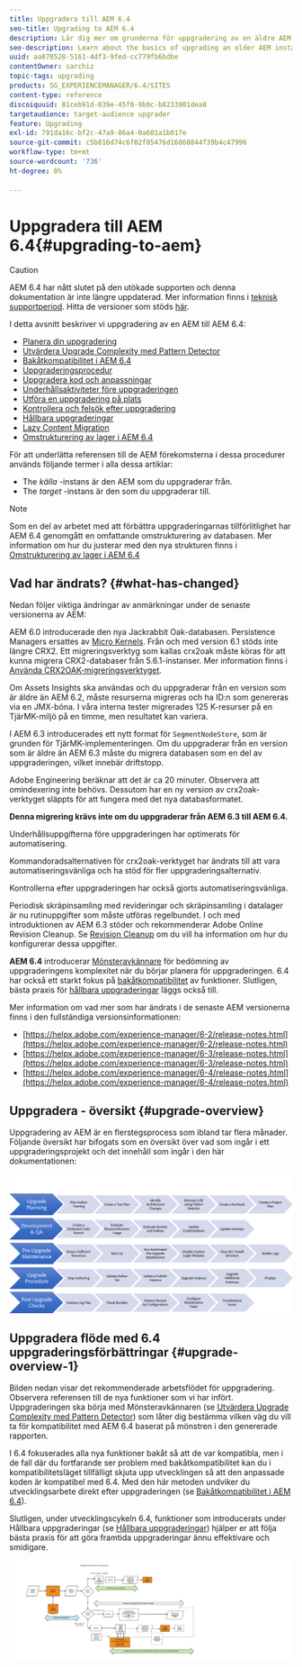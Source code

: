 ```yaml
---
title: Uppgradera till AEM 6.4
seo-title: Upgrading to AEM 6.4
description: Lär dig mer om grunderna för uppgradering av en äldre AEM till AEM 6.4.
seo-description: Learn about the basics of upgrading an older AEM installation to AEM 6.4.
uuid: aa878528-5161-4df3-9fed-cc779fb6bdbe
contentOwner: sarchiz
topic-tags: upgrading
products: SG_EXPERIENCEMANAGER/6.4/SITES
content-type: reference
discoiquuid: 81ceb91d-039e-45f0-9b0c-b8233901dea8
targetaudience: target-audience upgrader
feature: Upgrading
exl-id: 791da16c-bf2c-47a9-86a4-0a601a1b017e
source-git-commit: c5b816d74c6f02f85476d16868844f39b4c47996
workflow-type: tm+mt
source-wordcount: '736'
ht-degree: 0%

---
```


# Uppgradera till AEM 6.4{#upgrading-to-aem}

>[!CAUTION]
>
>AEM 6.4 har nått slutet på den utökade supporten och denna dokumentation är inte längre uppdaterad. Mer information finns i [teknisk supportperiod](https://helpx.adobe.com/support/programs/eol-matrix.html). Hitta de versioner som stöds [här](https://experienceleague.adobe.com/docs/).

I detta avsnitt beskriver vi uppgradering av en AEM till AEM 6.4:

* [Planera din uppgradering](/help/sites-deploying/upgrade-planning.md)
* [Utvärdera Upgrade Complexity med Pattern Detector](/help/sites-deploying/pattern-detector.md)
* [Bakåtkompatibilitet i AEM 6.4](/help/sites-deploying/backward-compatibility.md)
* [Uppgraderingsprocedur](/help/sites-deploying/upgrade-procedure.md)
* [Uppgradera kod och anpassningar](/help/sites-deploying/upgrading-code-and-customizations.md)
* [Underhållsaktiviteter före uppgraderingen](/help/sites-deploying/pre-upgrade-maintenance-tasks.md)
* [Utföra en uppgradering på plats](/help/sites-deploying/in-place-upgrade.md)
* [Kontrollera och felsök efter uppgradering](/help/sites-deploying/post-upgrade-checks-and-troubleshooting.md)
* [Hållbara uppgraderingar](/help/sites-deploying/sustainable-upgrades.md)
* [Lazy Content Migration](/help/sites-deploying/lazy-content-migration.md)
* [Omstrukturering av lager i AEM 6.4](/help/sites-deploying/repository-restructuring.md)

För att underlätta referensen till de AEM förekomsterna i dessa procedurer används följande termer i alla dessa artiklar:

* The *källa* -instans är den AEM som du uppgraderar från.
* The *target* -instans är den som du uppgraderar till.

>[!NOTE]
>
>Som en del av arbetet med att förbättra uppgraderingarnas tillförlitlighet har AEM 6.4 genomgått en omfattande omstrukturering av databasen. Mer information om hur du justerar med den nya strukturen finns i [Omstrukturering av lager i AEM 6.4](/help/sites-deploying/repository-restructuring.md)

## Vad har ändrats? {#what-has-changed}

Nedan följer viktiga ändringar av anmärkningar under de senaste versionerna av AEM:

AEM 6.0 introducerade den nya Jackrabbit Oak-databasen. Persistence Managers ersattes av [Micro Kernels](/help/sites-deploying/recommended-deploys.md). Från och med version 6.1 stöds inte längre CRX2. Ett migreringsverktyg som kallas crx2oak måste köras för att kunna migrera CRX2-databaser från 5.6.1-instanser. Mer information finns i [Använda CRX2OAK-migreringsverktyget](/help/sites-deploying/using-crx2oak.md).

Om Assets Insights ska användas och du uppgraderar från en version som är äldre än AEM 6.2, måste resurserna migreras och ha ID:n som genereras via en JMX-böna. I våra interna tester migrerades 125 K-resurser på en TjärMK-miljö på en timme, men resultatet kan variera.

I AEM 6.3 introducerades ett nytt format för `SegmentNodeStore`, som är grunden för TjärMK-implementeringen. Om du uppgraderar från en version som är äldre än AEM 6.3 måste du migrera databasen som en del av uppgraderingen, vilket innebär driftstopp.

Adobe Engineering beräknar att det är ca 20 minuter. Observera att omindexering inte behövs. Dessutom har en ny version av crx2oak-verktyget släppts för att fungera med det nya databasformatet.

**Denna migrering krävs inte om du uppgraderar från AEM 6.3 till AEM 6.4.**

Underhållsuppgifterna före uppgraderingen har optimerats för automatisering.

Kommandoradsalternativen för crx2oak-verktyget har ändrats till att vara automatiseringsvänliga och ha stöd för fler uppgraderingsalternativ.

Kontrollerna efter uppgraderingen har också gjorts automatiseringsvänliga.

Periodisk skräpinsamling med revideringar och skräpinsamling i datalager är nu rutinuppgifter som måste utföras regelbundet. I och med introduktionen av AEM 6.3 stöder och rekommenderar Adobe Online Revision Cleanup. Se [Revision Cleanup](/help/sites-deploying/revision-cleanup.md) om du vill ha information om hur du konfigurerar dessa uppgifter.

**AEM 6.4** introducerar [Mönsteravkännare](/help/sites-deploying/pattern-detector.md) för bedömning av uppgraderingens komplexitet när du börjar planera för uppgraderingen. 6.4 har också ett starkt fokus på [bakåtkompatibilitet](/help/sites-deploying/backward-compatibility.md) av funktioner. Slutligen, bästa praxis för [hållbara uppgraderingar](/help/sites-deploying/sustainable-upgrades.md) läggs också till.

Mer information om vad mer som har ändrats i de senaste AEM versionerna finns i den fullständiga versionsinformationen:

* [https://helpx.adobe.com/experience-manager/6-2/release-notes.html](https://helpx.adobe.com/experience-manager/6-2/release-notes.html)
* [https://helpx.adobe.com/experience-manager/6-3/release-notes.html](https://helpx.adobe.com/experience-manager/6-3/release-notes.html)
* [https://helpx.adobe.com/experience-manager/6-4/release-notes.html](https://helpx.adobe.com/experience-manager/6-4/release-notes.html)

## Uppgradera - översikt {#upgrade-overview}

Uppgradering av AEM är en flerstegsprocess som ibland tar flera månader. Följande översikt har bifogats som en översikt över vad som ingår i ett uppgraderingsprojekt och det innehåll som ingår i den här dokumentationen:

![screen_shot_2018-03-30at80708am](assets/screen_shot_2018-03-30at80708am.png)

## Uppgradera flöde med 6.4 uppgraderingsförbättringar {#upgrade-overview-1}

Bilden nedan visar det rekommenderade arbetsflödet för uppgradering. Observera referensen till de nya funktioner som vi har infört. Uppgraderingen ska börja med Mönsteravkännaren (se [Utvärdera Upgrade Complexity med Pattern Detector](/help/sites-deploying/pattern-detector.md)) som låter dig bestämma vilken väg du vill ta för kompatibilitet med AEM 6.4 baserat på mönstren i den genererade rapporten.

I 6.4 fokuserades alla nya funktioner bakåt så att de var kompatibla, men i de fall där du fortfarande ser problem med bakåtkompatibilitet kan du i kompatibilitetsläget tillfälligt skjuta upp utvecklingen så att den anpassade koden är kompatibel med 6.4. Med den här metoden undviker du utvecklingsarbete direkt efter uppgraderingen (se [Bakåtkompatibilitet i AEM 6.4](/help/sites-deploying/backward-compatibility.md)).

Slutligen, under utvecklingscykeln 6.4, funktioner som introducerats under Hållbara uppgraderingar (se [Hållbara uppgraderingar](/help/sites-deploying/sustainable-upgrades.md)) hjälper er att följa bästa praxis för att göra framtida uppgraderingar ännu effektivare och smidigare.

![6_4_upgrade_overview_flowchart-newpage3](assets/6_4_upgrade_overviewflowchart-newpage3.png)

